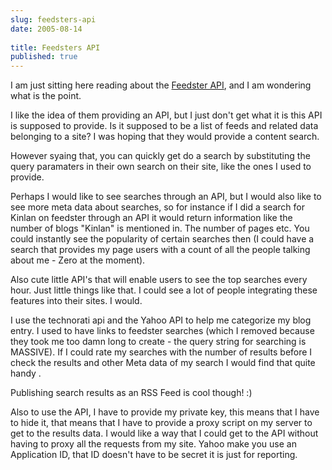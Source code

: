 ```yaml
---
slug: feedsters-api
date: 2005-08-14
 
title: Feedsters API
published: true
---
```

I am just sitting here reading about the <a href="http://developers.feedster.com/index.php/Feedster_API" rel="tag">Feedster API</a>, and I am wondering what is the point.<p />I like the idea of them providing an API, but I just don't get what it is this API is supposed to provide.  Is it supposed to be a list of feeds and related data belonging to a site?  I was hoping that they would provide a content search.<p />However syaing that,  you can quickly get do a search by substituting the query paramaters in their own search on their site, like the ones I used to provide.<p />Perhaps I would like to see searches through an API, but I would also like to see more meta data about searches, so for instance if I did a search for Kinlan on feedster through an API it would return information like the number of blogs "Kinlan" is mentioned in.  The number of pages etc.  You could instantly see the popularity of certain searches then (I could have a search that provides my page users with a count of all the people talking about me - Zero at the moment). <p />Also cute little API's that will enable users to see the top searches every hour.  Just little things like that.  I could see a lot of people integrating these features into their sites.  I would.<p />I use the technorati api and the Yahoo API to help me categorize my blog entry.  I used to have links to feedster searches (which I removed because they took me too damn long to create - the query string for searching is MASSIVE).  If I could rate my searches with the number of results before I check the results and other Meta data of my search I would find that quite handy .<p />Publishing search results as an RSS Feed is cool though! :)<p />Also to use the API, I have to provide my private key, this means that I have to hide it, that means that I have to provide a proxy script on my server to get to the results data.  I would like a way that I could get to the API without having to proxy all the requests from my site.  Yahoo make you use an Application ID, that ID doesn't have to be secret it is just for reporting.<p />

